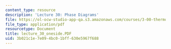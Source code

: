 ```yaml
---
content_type: resource
description: 'Lecture 30: Phase Diagrams'
file: https://ol-ocw-studio-app-qa.s3.amazonaws.com/courses/3-00-thermodynamics-of-materials-fall-2002/3b021c1e7e094bc01bff630e5967f688_lecture_30_oneside.PDF
file_type: application/pdf
resourcetype: Document
title: lecture_30_oneside.PDF
uid: 3b021c1e-7e09-4bc0-1bff-630e5967f688
---
```

